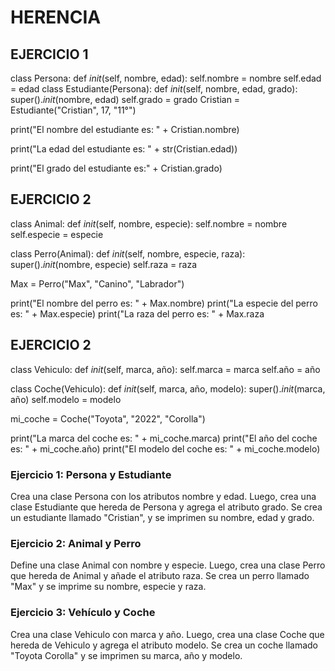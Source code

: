 # HERENCIA
## EJERCICIO 1
class Persona:
    def _init_(self, nombre, edad):
        self.nombre  = nombre 
        self.edad = edad
class Estudiante(Persona):
    def _init_(self, nombre, edad, grado):
        super()._init_(nombre, edad)
        self.grado = grado
Cristian = Estudiante("Cristian", 17, "11°")

print("El nombre del estudiante es: " + Cristian.nombre)

print("La edad del estudiante es: " + str(Cristian.edad))

print("El grado del estudiante es:" + Cristian.grado)

## EJERCICIO 2

class Animal:
    def _init_(self, nombre, especie):
        self.nombre = nombre
        self.especie = especie

class Perro(Animal):
    def _init_(self, nombre, especie, raza):
        super()._init_(nombre, especie)
        self.raza = raza

Max = Perro("Max", "Canino", "Labrador")

print("El nombre del perro es: " + Max.nombre)
print("La especie del perro es: " + Max.especie)
print("La raza del perro es: " + Max.raza
## EJERCICIO  2

class Vehiculo:
    def _init_(self, marca, año):
        self.marca = marca
        self.año = año

class Coche(Vehiculo):
    def _init_(self, marca, año, modelo):
        super()._init_(marca, año)
        self.modelo = modelo

mi_coche = Coche("Toyota", "2022", "Corolla")

print("La marca del coche es: " + mi_coche.marca)
print("El año del coche es: " + mi_coche.año)
print("El modelo del coche es: " + mi_coche.modelo)




### Ejercicio 1: Persona y Estudiante
Crea una clase Persona con los atributos nombre y edad. Luego, crea una clase Estudiante que hereda de Persona y agrega el atributo grado. Se crea un estudiante llamado "Cristian", y se imprimen su nombre, edad y grado.

### Ejercicio 2: Animal y Perro
Define una clase Animal con nombre y especie. Luego, crea una clase Perro que hereda de Animal y añade el atributo raza. Se crea un perro llamado "Max" y se imprime su nombre, especie y raza.

### Ejercicio 3: Vehículo y Coche
Crea una clase Vehiculo con marca y año. Luego, crea una clase Coche que hereda de Vehiculo y agrega el atributo modelo. Se crea un coche llamado "Toyota Corolla" y se imprimen su marca, año y modelo.
